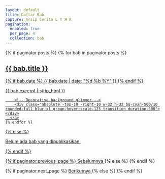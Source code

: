 ```yaml
---
layout: default
title: Daftar Bab
capture: Arsip Cerita L Y Я A
pagination:
  enabled: true
  per_page: 4
  collection: bab
---
```


<section id="bab-list" class="grid grid-cols-1 sm:grid-cols-2 gap-6 md:py-10">
  {% if paginator.posts %}
    {% for bab in paginator.posts %}
      <a href="{{ bab.url | relative_url }}" class="group border border-zinc-800 p-5 rounded-md hover:bg-zinc-900 transition-all duration-300 relative overflow-hidden flex flex-col justify-between min-h-[200px]">
        <h2 class="text-cyan-400 text-lg font-semibold group-hover:underline">
          {{ bab.title }}
        </h2>
        <p class="text-sm text-zinc-500 mt-1">
          {% if bab.date %}
            {{ bab.date | date: "%d %b %Y" }}
          {% endif %}
        </p>
        <p class="mt-3 text-zinc-400 line-clamp-3">{{ bab.excerpt | strip_html }}</p>

        <!-- Decorative background glimmer -->
        <div class="absolute -top-10 -right-10 w-32 h-32 bg-cyan-500/10 rounded-full blur-xl group-hover:scale-125 transition duration-500"></div>
      </a>
    {% endfor %}
  {% else %}
    <p class="text-zinc-400">Belum ada bab yang dipublikasikan.</p>
  {% endif %}
</section>

<nav class="py-8 flex justify-between text-sm text-zinc-400">
  {% if paginator.previous_page %}
    <a href="{{ paginator.previous_page_path | relative_url }}" class="hover:text-cyan-400">
      <i class="fa-solid fa-arrow-left mr-2"></i>Sebelumnya
    </a>
  {% else %}
    <span></span>
  {% endif %}

  {% if paginator.next_page %}
    <a href="{{ paginator.next_page_path | relative_url }}" class="hover:text-cyan-400">
      Berikutnya<i class="fa-solid fa-arrow-right ml-2"></i>
    </a>
  {% else %}
    <span></span>
  {% endif %}
</nav>
